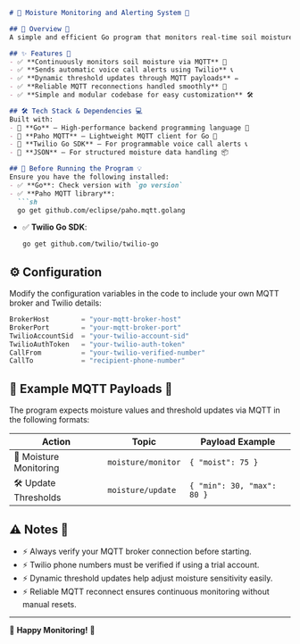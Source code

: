 ```markdown
# 📄 Moisture Monitoring and Alerting System 🌱

## 📌 Overview 🚀
A simple and efficient Go program that monitors real-time soil moisture levels 📡 and automatically triggers a voice call alert 📞 using Twilio when moisture levels fall outside the safe range! Perfect for smart farming, IoT gardens, and remote moisture tracking 🌾.

## ✨ Features 🎉
- ✅ **Continuously monitors soil moisture via MQTT** 📡
- ✅ **Sends automatic voice call alerts using Twilio** 📞
- ✅ **Dynamic threshold updates through MQTT payloads** ✏️
- ✅ **Reliable MQTT reconnections handled smoothly** 🔄
- ✅ **Simple and modular codebase for easy customization** 🛠️

## 🛠️ Tech Stack & Dependencies 💻
Built with:
- 🔹 **Go** – High-performance backend programming language 🚀
- 🔹 **Paho MQTT** – Lightweight MQTT client for Go 📡
- 🔹 **Twilio Go SDK** – For programmable voice call alerts 📞
- 🔹 **JSON** – For structured moisture data handling 📦

## 📌 Before Running the Program 💡
Ensure you have the following installed:
- ✅ **Go**: Check version with `go version`
- ✅ **Paho MQTT library**: 
  ```sh
  go get github.com/eclipse/paho.mqtt.golang
  ```
- ✅ **Twilio Go SDK**:
  ```sh
  go get github.com/twilio/twilio-go
  ```

## ⚙️ Configuration
Modify the configuration variables in the code to include your own MQTT broker and Twilio details:

```go
BrokerHost        = "your-mqtt-broker-host"
BrokerPort        = "your-mqtt-broker-port"
TwilioAccountSid  = "your-twilio-account-sid"
TwilioAuthToken   = "your-twilio-auth-token"
CallFrom          = "your-twilio-verified-number"
CallTo            = "recipient-phone-number"
```

## 📜 Example MQTT Payloads 📑
The program expects moisture values and threshold updates via MQTT in the following formats:

| Action                      | Topic              |  Payload Example                  |
|-----------------------------|------------------- |-----------------------------------|
| 🌱 Moisture Monitoring      | `moisture/monitor` | `{ "moist": 75 }`                 |
| 🛠️ Update Thresholds        | `moisture/update`  | `{ "min": 30, "max": 80 }`        |

## ⚠️ Notes 📝
- ⚡ Always verify your MQTT broker connection before starting.
- ⚡ Twilio phone numbers must be verified if using a trial account.
- ⚡ Dynamic threshold updates help adjust moisture sensitivity easily.
- ⚡ Reliable MQTT reconnect ensures continuous monitoring without manual resets.

---
🚀 **Happy Monitoring!** 🚀
```
